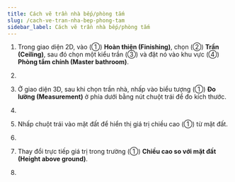 ```yaml
---
title: Cách vẽ trần nhà bếp/phòng tắm
slug: /cach-ve-tran-nha-bep-phong-tam
sidebar_label: Cách vẽ trần nhà bếp/phòng tắm
---
```


1. Trong giao diện 2D, vào (①) **Hoàn thiện (Finishing)**, chọn (②) **Trần (Ceiling)**, sau đó chọn một kiểu trần (③) và đặt nó vào khu vực (④) **Phòng tắm chính (Master bathroom)**.

2. 

3. Ở giao diện 3D, sau khi chọn trần nhà, nhấp vào biểu tượng (①) **Đo lường (Measurement)** ở phía dưới bằng nút chuột trái để đo kích thước.

4. 

5. Nhấp chuột trái vào mặt đất để hiển thị giá trị chiều cao (①) từ mặt đất.

6. 

7. Thay đổi trực tiếp giá trị trong trường (①) **Chiều cao so với mặt đất (Height above ground)**.

8.